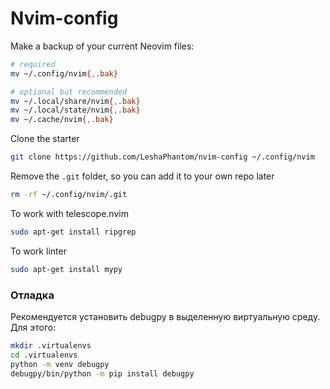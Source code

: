 # Nvim-config
Make a backup of your current Neovim files:
```sh 
# required
mv ~/.config/nvim{,.bak}

# optional but recommended
mv ~/.local/share/nvim{,.bak}
mv ~/.local/state/nvim{,.bak}
mv ~/.cache/nvim{,.bak}
```
Clone the starter
```sh
git clone https://github.com/LeshaPhantom/nvim-config ~/.config/nvim
``` 
Remove the `.git` folder, so you can add it to your own repo later
```sh
rm -rf ~/.config/nvim/.git
```


To work with telescope.nvim

```sh
sudo apt-get install ripgrep
```

To work linter
```sh
sudo apt-get install mypy
```


### Отладка
Рекомендуется установить debugpy в выделенную виртуальную среду. Для этого:

```sh
mkdir .virtualenvs
cd .virtualenvs
python -m venv debugpy
debugpy/bin/python -m pip install debugpy
```
